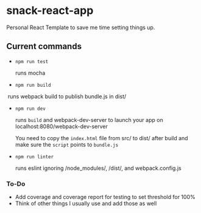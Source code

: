 # snack-react-app

Personal React Template to save me time setting things up.

## Current commands
- `npm run test`

  runs mocha
- `npm run build`

  runs webpack build to publish bundle.js in dist/
- `npm run dev`

  runs `build` and webpack-dev-server to launch your app on localhost:8080/webpack-dev-server
  
  You need to copy the `index.html` file from src/ to dist/ after build and make sure the `script` points to `bundle.js`
  
- `npm run linter`

  runs eslint ignoring /node_modules/, /dist/, and webpack.config.js

### To-Do
- Add coverage and coverage report for testing to set threshold for 100%
- Think of other things I usually use and add those as well
